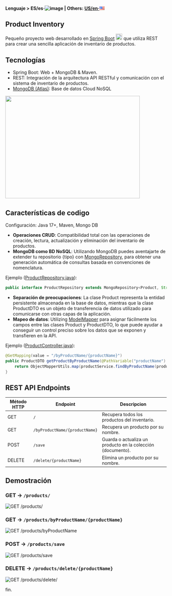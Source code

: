 #### Lenguaje > ES/es·![image](https://github.com/AdrianAlonsoDev/Product-Inventory/assets/6146371/2fcce1b9-6e3c-48d3-893f-310a0e5d959c) | Others: [US/en·![image](https://raw.githubusercontent.com/DavideViolante/Wikipedia-Flag-Icons/master/Chrome%20Extension/WikipediaFlagIcons/flags/us.png)](https://github.com/AdrianAlonsoDev/Product-Inventory/blob/main/README.md) 

## Product Inventory
Pequeño proyecto web desarrollado en [Spring Boot](https://spring.io/projects/spring-boot) <img src="https://s12.gifyu.com/images/SQGEq.png" width="20" height="20"> que utiliza REST para crear una sencilla aplicación de inventario de productos.

## Tecnologías
- Spring Boot: Web + MongoDB & Maven.
- REST: Integración de la arquitectura API RESTful y comunicación con el sistema de inventario de productos.
- [MongoDB (Atlas)](https://www.mongodb.com/atlas/database): Base de datos Cloud NoSQL
<img src="https://s12.gifyu.com/images/SQGEp.png" width="420" height="320">

## Características de codigo
Configuración: Java 17+, Maven, Mongo DB
- **Operaciones CRUD**: Compatibilidad total con las operaciones de creación, lectura, actualización y eliminación del inventario de productos.
- **MongoDB como BD NoSQL**: Utilizando MongoDB puedes aventajarte de extender tu repositorio {tipo} con [MongoRepository](https://docs.spring.io/spring-data/mongodb/docs/current/api/org/springframework/data/mongodb/repository/MongoRepository.html), para obtener una generación automática de consultas basada en convenciones de nomenclatura.

Ejemplo ([ProductRepository.java](https://github.com/AdrianAlonsoDev/Product-Inventory/blob/main/src/main/java/dev/adrianalonso/inventoryproduct/repository/ProductRepository.java)):
```java
public interface ProductRepository extends MongoRepository<Product, String>
```
- **Separación de preocupaciones**: La clase Product representa la entidad persistente almacenada en la base de datos, mientras que la clase ProductDTO es un objeto de transferencia de datos utilizado para comunicarse con otras capas de la aplicación.
- **Mapeo de datos**: Utilizing [ModelMapper](https://modelmapper.org/getting-started/) para asignar fácilmente los campos entre las clases Product y ProductDTO, lo que puede ayudar a conseguir un control preciso sobre los datos que se exponen y transfieren en la API.

Ejemplo ([ProductController.java](https://github.com/AdrianAlonsoDev/Product-Inventory/blob/main/src/main/java/dev/adrianalonso/inventoryproduct/controller/ProductController.java#L35)):
```java
@GetMapping(value = "/byProductName/{productName}")
public ProductDTO getProductByProductName(@PathVariable("productName") String productName) {
    return ObjectMapperUtils.map(productService.findByProductName(productName), ProductDTO.class);
}
```

## REST API Endpoints
| Método HTTP | Endpoint                    | Descripcion                                |
|-------------|-----------------------------|--------------------------------------------|
| GET         | `/`                         | Recupera todos los productos del inventario.   |
| GET         | `/byProductName/{productName}` | Recupera un producto por su nombre.         |
| POST        | `/save`                     | Guarda o actualiza un producto en la colección (documento). |
| DELETE      | `/delete/{productName}`     | Elimina un producto por su nombre. |

## Demostración
### GET -> `/products/`
![GET /products/](https://s11.gifyu.com/images/SQGTy.gif)
### GET -> `/products/byProductName/{productName}`
![GET /products/byProductName](https://s11.gifyu.com/images/SQGTJ.gif)
### POST -> `/products/save`
![GET /products/save](https://s12.gifyu.com/images/SQGwD.gif)
### DELETE -> `/products/delete/{productName}`
![GET /products/delete/](https://s11.gifyu.com/images/SQGwB.gif)

fin.
